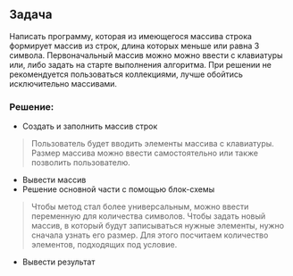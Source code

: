 ## Задача

Написать программу, которая из имеющегося массива строка формирует массив из строк, длина которых меньше или равна 3 символа. Первоначальный массив можно можно ввести с клавиатуры или, либо задать на старте выполнения алгоритма. При решении не рекомендуется пользоваться коллекциями, лучше обойтись исключительно массивами.

### Решение:
- Создать и заполнить массив строк
> Пользователь будет вводить элементы массива с клавиатуры. Размер массива можно ввести самостоятельно или также позволить пользователю.
- Вывести массив
- Решение основной части с помощью блок-схемы
> Чтобы метод стал более универсальным, можно ввести переменную для количества символов.
> Чтобы задать новый массив, в который будут записываться нужные элементы, нужно сначала узнать его размер. Для этого посчитаем количество элементов, подходящих под условие.
- Вывести результат
